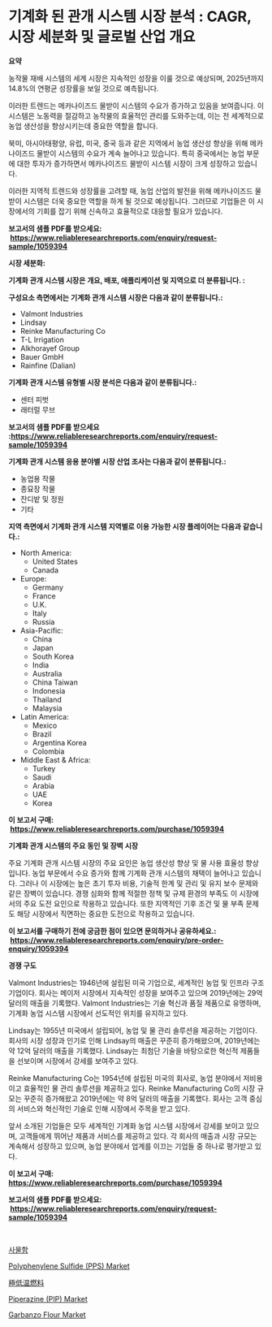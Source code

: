 <p><h1>기계화 된 관개 시스템 시장 분석 : CAGR, 시장 세분화 및 글로벌 산업 개요</h1></p><p><strong>요약</strong></p>
<p><p>농작물 재배 시스템의 세계 시장은 지속적인 성장을 이룰 것으로 예상되며, 2025년까지 14.8%의 연평균 성장률을 보일 것으로 예측됩니다. </p><p>이러한 트렌드는 메카나이즈드 물받이 시스템의 수요가 증가하고 있음을 보여줍니다. 이 시스템은 노동력을 절감하고 농작물의 효율적인 관리를 도와주는데, 이는 전 세계적으로 농업 생산성을 향상시키는데 중요한 역할을 합니다.</p><p>북미, 아시아태평양, 유럽, 미국, 중국 등과 같은 지역에서 농업 생산성 향상을 위해 메카나이즈드 물받이 시스템의 수요가 계속 늘어나고 있습니다. 특히 중국에서는 농업 부문에 대한 투자가 증가하면서 메카나이즈드 물받이 시스템 시장이 크게 성장하고 있습니다.</p><p>이러한 지역적 트렌드와 성장률을 고려할 때, 농업 산업의 발전을 위해 메카나이즈드 물받이 시스템은 더욱 중요한 역할을 하게 될 것으로 예상됩니다. 그러므로 기업들은 이 시장에서의 기회를 잡기 위해 신속하고 효율적으로 대응할 필요가 있습니다.</p></p>
<p><strong>보고서의 샘플 PDF를 받으세요: &nbsp;<a href="https://www.reliableresearchreports.com/enquiry/request-sample/1059394">https://www.reliableresearchreports.com/enquiry/request-sample/1059394</a></strong></p>
<p><strong>시장 세분화:</strong></p>
<p><strong> 기계화 관개 시스템 시장은 개요, 배포, 애플리케이션 및 지역으로 더 분류됩니다. :</strong></p>
<p><strong>구성요소 측면에서는 기계화 관개 시스템 시장은 다음과 같이 분류됩니다.:</strong></p>
<p><ul><li>Valmont Industries</li><li>Lindsay</li><li>Reinke Manufacturing Co</li><li>T-L Irrigation</li><li>Alkhorayef Group</li><li>Bauer GmbH</li><li>Rainfine (Dalian)</li></ul></p>
<p><strong> 기계화 관개 시스템 유형별 시장 분석은 다음과 같이 분류됩니다.:</strong></p>
<p><ul><li>센터 피벗</li><li>래터럴 무브</li></ul></p>
<p><strong>보고서의 샘플 PDF를 받으세요 :<a href="https://www.reliableresearchreports.com/enquiry/request-sample/1059394">https://www.reliableresearchreports.com/enquiry/request-sample/1059394</a></strong></p>
<p><strong> 기계화 관개 시스템 응용 분야별 시장 산업 조사는 다음과 같이 분류됩니다.:</strong></p>
<p><ul><li>농업용 작물</li><li>종묘장 작물</li><li>잔디밭 및 정원</li><li>기타</li></ul></p>
<p><strong>지역 측면에서 기계화 관개 시스템 지역별로 이용 가능한 시장 플레이어는 다음과 같습니다.:</strong></p>
<p><ul>
    <li>
        North America:
        <ul>
            <li>United States</li>
            <li>Canada</li>
        </ul>
    </li>
    <li>
        Europe:
        <ul>
            <li>Germany</li>
            <li>France</li>
            <li>U.K.</li>
            <li>Italy</li>
            <li>Russia</li>
        </ul>
    </li>
    <li>
        Asia-Pacific:
        <ul>
            <li>China</li>
            <li>Japan</li>
            <li>South Korea</li>
            <li>India</li>
            <li>Australia</li>
            <li>China Taiwan</li>
            <li>Indonesia</li>
            <li>Thailand</li>
            <li>Malaysia</li>
        </ul>
    </li>
    <li>
        Latin America:
        <ul>
            <li>Mexico</li>
            <li>Brazil</li>
            <li>Argentina Korea</li>
            <li>Colombia</li>
        </ul>
    </li>
    <li>
        Middle East & Africa:
        <ul>
            <li>Turkey</li>
            <li>Saudi</li>
            <li>Arabia</li>
            <li>UAE</li>
            <li>Korea</li>
        </ul>
    </li>
    </ul></p>
<p><strong>이 보고서 구매: &nbsp;<a href="https://www.reliableresearchreports.com/purchase/1059394">https://www.reliableresearchreports.com/purchase/1059394</a></strong></p>
<p><strong>기계화 관개 시스템의 주요 동인 및 장벽 시장</strong></p>
<p><p>주요 기계화 관개 시스템 시장의 주요 요인은 농업 생산성 향상 및 물 사용 효율성 향상입니다. 농업 부문에서 수요 증가와 함께 기계화 관개 시스템의 채택이 늘어나고 있습니다. 그러나 이 시장에는 높은 초기 투자 비용, 기술적 한계 및 관리 및 유지 보수 문제와 같은 장벽이 있습니다. 경쟁 심화와 함께 적절한 정책 및 규제 환경의 부족도 이 시장에서의 주요 도전 요인으로 작용하고 있습니다. 또한 지역적인 기후 조건 및 물 부족 문제도 해당 시장에서 직면하는 중요한 도전으로 작용하고 있습니다.</p></p>
<p><strong>이 보고서를 구매하기 전에 궁금한 점이 있으면 문의하거나 공유하세요.: &nbsp;<a href="https://www.reliableresearchreports.com/enquiry/pre-order-enquiry/1059394">https://www.reliableresearchreports.com/enquiry/pre-order-enquiry/1059394</a></strong></p>
<p><strong>경쟁 구도</strong></p>
<p><p>Valmont Industries는 1946년에 설립된 미국 기업으로, 세계적인 농업 및 인프라 구조 기업이다. 회사는 메이저 시장에서 지속적인 성장을 보여주고 있으며 2019년에는 29억 달러의 매출을 기록했다. Valmont Industries는 기술 혁신과 품질 제품으로 유명하며, 기계화 농업 시스템 시장에서 선도적인 위치를 유지하고 있다.</p><p>Lindsay는 1955년 미국에서 설립되어, 농업 및 물 관리 솔루션을 제공하는 기업이다. 회사의 시장 성장과 인기로 인해 Lindsay의 매출은 꾸준히 증가해왔으며, 2019년에는 약 12억 달러의 매출을 기록했다. Lindsay는 최첨단 기술을 바탕으로한 혁신적 제품들을 선보이며 시장에서 강세를 보여주고 있다.</p><p>Reinke Manufacturing Co는 1954년에 설립된 미국의 회사로, 농업 분야에서 저비용이고 효율적인 물 관리 솔루션을 제공하고 있다. Reinke Manufacturing Co의 시장 규모는 꾸준히 증가해왔고 2019년에는 약 8억 달러의 매출을 기록했다. 회사는 고객 중심의 서비스와 혁신적인 기술로 인해 시장에서 주목을 받고 있다.</p><p>앞서 소개된 기업들은 모두 세계적인 기계화 농업 시스템 시장에서 강세를 보이고 있으며, 고객들에게 뛰어난 제품과 서비스를 제공하고 있다. 각 회사의 매출과 시장 규모는 계속해서 성장하고 있으며, 농업 분야에서 업계를 이끄는 기업들 중 하나로 평가받고 있다.</p></p>
<p><strong>이 보고서 구매: &nbsp; <a href="https://www.reliableresearchreports.com/purchase/1059394">https://www.reliableresearchreports.com/purchase/1059394</a></strong></p>
<p><strong>보고서의 샘플 PDF를 받으세요: &nbsp;<a href="https://www.reliableresearchreports.com/enquiry/request-sample/1059394">https://www.reliableresearchreports.com/enquiry/request-sample/1059394</a></strong><strong></strong></p>
<p>&nbsp;</p>
<p><p><a href="https://github.com/vsnao330707/Market-Research-Report-List-1/blob/main/472767269.md">사물함</a></p><p><a href="https://github.com/vimar16th/Market-Research-Report-List-3/blob/main/polyphenylene-sulfide-pps-market.md">Polyphenylene Sulfide (PPS) Market</a></p><p><a href="https://github.com/zjkmgcs938405/Market-Research-Report-List-1/blob/main/5507803437.md">極低温燃料</a></p><p><a href="https://github.com/luckyshygirl/Market-Research-Report-List-3/blob/main/piperazine-pip-market.md">Piperazine (PIP) Market</a></p><p><a href="https://view.publitas.com/reportprime-1/garbanzo-flour-market-size-furnishes-valuable-information-encompassing-market-share-market-trends-and-projections-spanning-from-2024-to-2031/">Garbanzo Flour Market</a></p></p>